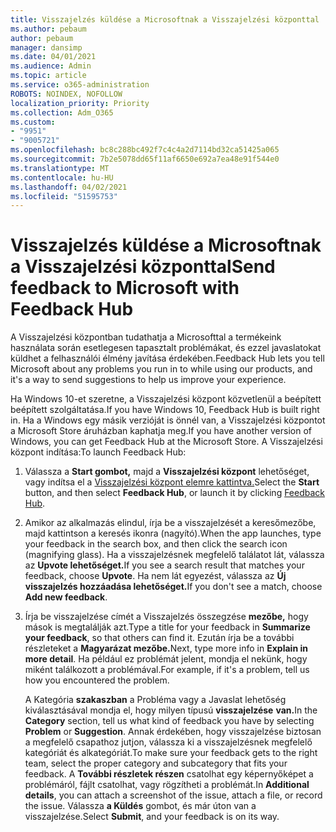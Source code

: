 ```yaml
---
title: Visszajelzés küldése a Microsoftnak a Visszajelzési központtal
ms.author: pebaum
author: pebaum
manager: dansimp
ms.date: 04/01/2021
ms.audience: Admin
ms.topic: article
ms.service: o365-administration
ROBOTS: NOINDEX, NOFOLLOW
localization_priority: Priority
ms.collection: Adm_O365
ms.custom:
- "9951"
- "9005721"
ms.openlocfilehash: bc8c288bc492f7c4c4a2d7114bd32ca51425a065
ms.sourcegitcommit: 7b2e5078dd65f11af6650e692a7ea48e91f544e0
ms.translationtype: MT
ms.contentlocale: hu-HU
ms.lasthandoff: 04/02/2021
ms.locfileid: "51595753"
---
```

# <a name="send-feedback-to-microsoft-with-feedback-hub"></a><span data-ttu-id="e742b-102">Visszajelzés küldése a Microsoftnak a Visszajelzési központtal</span><span class="sxs-lookup"><span data-stu-id="e742b-102">Send feedback to Microsoft with Feedback Hub</span></span>

<span data-ttu-id="e742b-103">A Visszajelzési központban tudathatja a Microsofttal a termékeink használata során esetlegesen tapasztalt problémákat, és ezzel javaslatokat küldhet a felhasználói élmény javítása érdekében.</span><span class="sxs-lookup"><span data-stu-id="e742b-103">Feedback Hub lets you tell Microsoft about any problems you run in to while using our products, and it's a way to send suggestions to help us improve your experience.</span></span>

<span data-ttu-id="e742b-104">Ha Windows 10-et szeretne, a Visszajelzési központ közvetlenül a beépített beépített szolgáltatása.</span><span class="sxs-lookup"><span data-stu-id="e742b-104">If you have Windows 10, Feedback Hub is built right in.</span></span> <span data-ttu-id="e742b-105">Ha a Windows egy másik verzióját is önnél van, a Visszajelzési központot a Microsoft Store áruházban kaphatja meg.</span><span class="sxs-lookup"><span data-stu-id="e742b-105">If you have another version of Windows, you can get Feedback Hub at the Microsoft Store.</span></span> <span data-ttu-id="e742b-106">A Visszajelzési központ indítása:</span><span class="sxs-lookup"><span data-stu-id="e742b-106">To launch Feedback Hub:</span></span> 

1. <span data-ttu-id="e742b-107">Válassza a **Start gombot,** majd a **Visszajelzési központ** lehetőséget, vagy indítsa el a [Visszajelzési központ elemre kattintva.](feedback-hub://)</span><span class="sxs-lookup"><span data-stu-id="e742b-107">Select the **Start** button, and then select **Feedback Hub**, or launch it by clicking [Feedback Hub](feedback-hub://).</span></span>

1. <span data-ttu-id="e742b-108">Amikor az alkalmazás elindul, írja be a visszajelzését a keresőmezőbe, majd kattintson a keresés ikonra (nagyító).</span><span class="sxs-lookup"><span data-stu-id="e742b-108">When the app launches, type your feedback in the search box, and then click the search icon (magnifying glass).</span></span> <span data-ttu-id="e742b-109">Ha a visszajelzésnek megfelelő találatot lát, válassza az **Upvote lehetőséget.**</span><span class="sxs-lookup"><span data-stu-id="e742b-109">If you see a search result that matches your feedback, choose **Upvote**.</span></span> <span data-ttu-id="e742b-110">Ha nem lát egyezést, válassza az **Új visszajelzés hozzáadása lehetőséget.**</span><span class="sxs-lookup"><span data-stu-id="e742b-110">If you don't see a match, choose **Add new feedback**.</span></span>

1. <span data-ttu-id="e742b-111">Írja be visszajelzése címét a Visszajelzés összegzése **mezőbe,** hogy mások is megtalálják azt.</span><span class="sxs-lookup"><span data-stu-id="e742b-111">Type a title for your feedback in **Summarize your feedback**, so that others can find it.</span></span> <span data-ttu-id="e742b-112">Ezután írja be a további részleteket a **Magyarázat mezőbe.**</span><span class="sxs-lookup"><span data-stu-id="e742b-112">Next, type more info in **Explain in more detail**.</span></span> <span data-ttu-id="e742b-113">Ha például ez problémát jelent, mondja el nekünk, hogy miként találkozott a problémával.</span><span class="sxs-lookup"><span data-stu-id="e742b-113">For example, if it's a problem, tell us how you encountered the problem.</span></span>

    <span data-ttu-id="e742b-114">A Kategória **szakaszban** a Probléma vagy a Javaslat lehetőség kiválasztásával mondja el, hogy milyen típusú **visszajelzése** **van.**</span><span class="sxs-lookup"><span data-stu-id="e742b-114">In the **Category** section, tell us what kind of feedback you have by selecting **Problem** or **Suggestion**.</span></span> <span data-ttu-id="e742b-115">Annak érdekében, hogy visszajelzése biztosan a megfelelő csapathoz jutjon, válassza ki a visszajelzésnek megfelelő kategóriát és alkategóriát.</span><span class="sxs-lookup"><span data-stu-id="e742b-115">To make sure your feedback gets to the right team, select the proper category and subcategory that fits your feedback.</span></span> <span data-ttu-id="e742b-116">A **További részletek részen** csatolhat egy képernyőképet a problémáról, fájlt csatolhat, vagy rögzítheti a problémát.</span><span class="sxs-lookup"><span data-stu-id="e742b-116">In **Additional details**, you can attach a screenshot of the issue, attach a file, or record the issue.</span></span> <span data-ttu-id="e742b-117">Válassza **a Küldés** gombot, és már úton van a visszajelzése.</span><span class="sxs-lookup"><span data-stu-id="e742b-117">Select **Submit**, and your feedback is on its way.</span></span>


